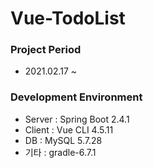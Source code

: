 # **Vue-TodoList**
### Project Period
- 2021.02.17 ~  
### Development Environment
- Server : Spring Boot 2.4.1
- Client : Vue CLI 4.5.11
- DB : MySQL 5.7.28
- 기타 : gradle-6.7.1

